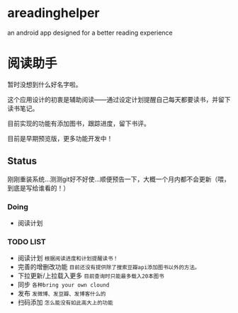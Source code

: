 areadinghelper
==============

an android app designed for a better reading experience

阅读助手
========

暂时没想到什么好名字啦。

这个应用设计的初衷是辅助阅读——通过设定计划提醒自己每天都要读书，并留下读书笔记。

目前实现的功能有添加图书，跟踪进度，留下书评。

目前是早期预览版，更多功能开发中！

## Status

刚刚重装系统…测测git好不好使…顺便预告一下，大概一个月内都不会更新（喂，到底是写给谁看的！）

### Doing

* 阅读计划

### TODO LIST

* 阅读计划 `根据阅读进度和计划提醒读书！`
* 完善的增删改功能 `目前还没有提供除了搜索豆瓣api添加图书以外的方法。`
* 下拉更新/上拉载入更多 `目前查询时只能最多载入20本图书`
* 同步 `各种bring your own clound`
* 发布 `发微博、发豆瓣、发博客什么的`
* 扫码添加 `怎么能没有如此高大上的功能`
